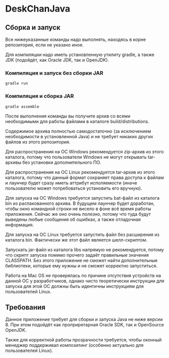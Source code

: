 # DeskChanJava

## Сборка и запуск

Все нижеуказанные команды надо выполнять, находясь
в корне репозитория, если не указано иное.

Для компиляции надо иметь установленную утилиту
gradle, а также JDK (подойдёт, как Oracle JDK, так и
OpenJDK).

### Компиляция и запуск без сборки JAR

    gradle run

### Компиляция и сборка JAR

    gradle assemble
    
После выполнения команды вы получите архив со всеми
необходимыми для работы файлами в каталоге
build/distributions.

Содержимое архива полностью самодостаточно (за исключением
необходимости в установленной Java) и не требует никаких
других файлов из этого репозитория.

Для распространения на ОС Windows рекомендуется zip-архив
из этого каталога, потому что пользователи Windows не могут
открывать tar-архивы без установки дополнительного ПО.

Для распространения на ОС Linux рекомендуется tar-архив
из этого каталога, потому что данный формат сохраняет
права доступа к файлам и лаунчер будет сразу иметь
аттрибут исполяемости (иначе пользователю может
потребоваться установить его вручную).

Для запуска на ОС Windows требуется запустить bat-файл из
каталога bin из распакованного архива. В будущем лаунчер
будет доработан, чтобы окно командной строки не висело
в фоне всё время работы приложения. Сейчас же оно очень
полезно, потому что туда будут выведены любые сообщения
об ошибках, а также отладочная информация.

Для запуска на ОС Linux требуется запустить файл без
расширения из каталога bin. Фактически же этот файл
является шелл-скриптом.

Запускать jar-файл из каталога libs напрямую не
рекомендуется, потому что скрипт запуска помимо прочего
задаёт правильные значения CLASSPATH. Без этого
приложение не сможет найти дополнительные библиотеки,
которые ему нужны и не сможет корректно запуститься.

Работа на Mac OS не проверялась по причине отсутствия
устройств на данной ОС у разработчиков, однако чисто
теоретически инструкции для запуска для этой ОС должны
быть идентичны инструкциям для пользователей Linux.

## Требования

Данное приложение требует для сборки и запуска Java
не ниже версии 8. При этом подойдёт как проприретарная
Oracle SDK, так и OpenSource OpenJDK.

Также для корректной работы прозрачности требуется,
чтобы оконный менеджер поддерживал композитинг
(особенно актуально для пользователей Linux).
